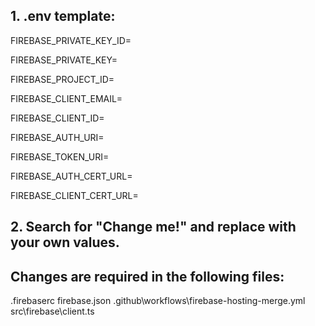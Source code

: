 ## 1. .env template:

FIREBASE_PRIVATE_KEY_ID=

FIREBASE_PRIVATE_KEY=

FIREBASE_PROJECT_ID=

FIREBASE_CLIENT_EMAIL=

FIREBASE_CLIENT_ID=

FIREBASE_AUTH_URI=

FIREBASE_TOKEN_URI=

FIREBASE_AUTH_CERT_URL=

FIREBASE_CLIENT_CERT_URL=

## 2. Search for "Change me!" and replace with your own values.

## Changes are required in the following files:

.firebaserc
firebase.json
.github\workflows\firebase-hosting-merge.yml
src\firebase\client.ts
